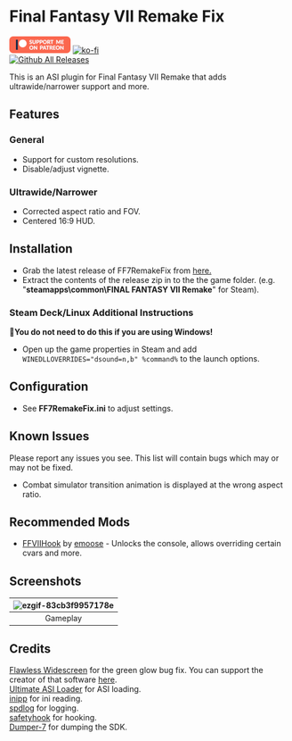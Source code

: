 # Final Fantasy VII Remake Fix
[![Patreon-Button](https://raw.githubusercontent.com/Lyall/FF7RemakeFix/refs/heads/master/.github/Patreon-Button.png)](https://www.patreon.com/Wintermance) [![ko-fi](https://ko-fi.com/img/githubbutton_sm.svg)](https://ko-fi.com/W7W01UAI9)<br />
[![Github All Releases](https://img.shields.io/github/downloads/Lyall/FF7RemakeFix/total.svg)](https://github.com/Lyall/FF7RemakeFix/releases)

This is an ASI plugin for Final Fantasy VII Remake that adds ultrawide/narrower support and more.

## Features
### General
- Support for custom resolutions.
- Disable/adjust vignette.

### Ultrawide/Narrower
- Corrected aspect ratio and FOV.
- Centered 16:9 HUD.

## Installation
- Grab the latest release of FF7RemakeFix from [here.](https://github.com/Lyall/FF7RemakeFix/releases)
- Extract the contents of the release zip in to the the game folder.
(e.g. "**steamapps\common\FINAL FANTASY VII Remake**" for Steam).

### Steam Deck/Linux Additional Instructions
🚩**You do not need to do this if you are using Windows!**
- Open up the game properties in Steam and add `WINEDLLOVERRIDES="dsound=n,b" %command%` to the launch options.

## Configuration
- See **FF7RemakeFix.ini** to adjust settings.

## Known Issues
Please report any issues you see. This list will contain bugs which may or may not be fixed.

- Combat simulator transition animation is displayed at the wrong aspect ratio.

## Recommended Mods
- [FFVIIHook](https://www.nexusmods.com/finalfantasy7remake/mods/74) by [emoose](https://github.com/emoose) - Unlocks the console, allows overriding certain cvars and more.

## Screenshots
| ![ezgif-83cb3f9957178e](https://github.com/user-attachments/assets/11eb03e6-34e1-47d3-87c7-c555f10e929f) |
|:--------------------------:|
| Gameplay |

## Credits
[Flawless Widescreen](http://www.flawlesswidescreen.org/) for the green glow bug fix. You can support the creator of that software [here](https://ko-fi.com/flawlesswidescreen).<br />
[Ultimate ASI Loader](https://github.com/ThirteenAG/Ultimate-ASI-Loader) for ASI loading. <br />
[inipp](https://github.com/mcmtroffaes/inipp) for ini reading. <br />
[spdlog](https://github.com/gabime/spdlog) for logging. <br />
[safetyhook](https://github.com/cursey/safetyhook) for hooking.<br />
[Dumper-7](https://github.com/Encryqed/Dumper-7) for dumping the SDK.

